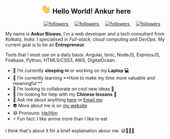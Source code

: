<div align="center">
	<h2>
		<img src="https://github.com/iAnkurBiswas/iAnkurBiswas/blob/main/assets/Hi.gif" width="30px">
		Hello World! Ankur here
	</h2>
	<p align="center"> 
		<a href="https://twitter.com/iAnkurBiswas" style="margin-left: 100px">
			<img alt="followers" title="Follow me on Twitter" src="https://image.flaticon.com/icons/png/128/1384/1384033.png" width="30px" />
		</a>
		&nbsp;&nbsp;&nbsp;
		<a href="https://instagram.com/iAnkurBiswas">
			<img alt="followers" title="Follow me on Instagram" src="https://image.flaticon.com/icons/png/512/1384/1384031.png" width="30px" />
		</a>
		&nbsp;&nbsp;&nbsp;
		<a href="https://www.linkedin.com/in/iankurbiswas/">
			<img alt="followers" title="Follow me on LinkedIn" src="https://image.flaticon.com/icons/png/128/1384/1384030.png" width="30px" />
		</a>
		&nbsp;&nbsp;&nbsp;
		<a href="https://github.com/iAnkurBiswas">
			<img alt="followers" title="Follow me on Github" src="https://image.flaticon.com/icons/png/512/25/25657.png" width="30px" />
		</a>
	</p>
</div>

My name is **Ankur Biswas**, I'm a web developer and a tech consultant from *Kolkata, India*. I specialised in *Full-stack*, *cloud computing* and *DevOps*. My current goal is to be an **Entrepreneur**.

Tools that I most use on a daily basis: Angular, Ionic, NodeJS, ExpressJS, Firebase, Python, HTML5/CSS3, AWS, DigitalOcean.

- 🔭 I’m currently **sleeping 💤** or working on my **Laptop 💻**
- 🌱 I’m currently learning **How to make my time more valuable and meaningful **
- 👯 I’m looking to collaborate on cool new ideas 🤩
- 🤔 I’m looking for help with my **Chinese lessons** 🥲
- 💬 Ask me about anything [here](https://github.com/iAnkurBiswas/iAnkurBiswas/issues/new) or <a href="mailto:me@iankurbiswas.com">Email me</a>
- 👽 More about me is on [my website](https://iankurbiswas.com)
- 😄 Pronouns: [He/Him](https://pronoun.is/he)
- ⚡ Fun fact: I like anime more than I like to eat

I think that's about it for a brief explaination abour me. 😃👨🏻‍💻
